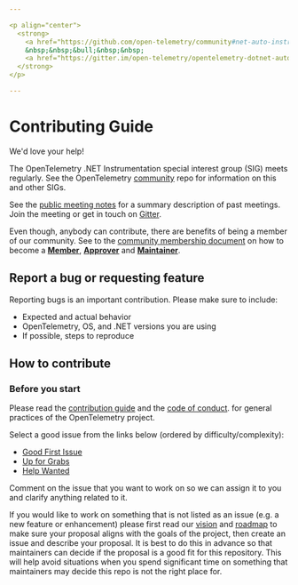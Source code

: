 ```yaml
---

<p align="center">
  <strong>
    <a href="https://github.com/open-telemetry/community#net-auto-instrumentation">Getting Involved<a/>
    &nbsp;&nbsp;&bull;&nbsp;&nbsp;
    <a href="https://gitter.im/open-telemetry/opentelemetry-dotnet-auto-instr">Getting In Touch<a/>
  </strong>
</p>

---
```


# Contributing Guide

We'd love your help!

The OpenTelemetry .NET Instrumentation special interest group (SIG) meets regularly.
See the OpenTelemetry [community](https://github.com/open-telemetry/community#net-auto-instrumentation)
repo for information on this and other SIGs.

See the [public meeting notes](https://docs.google.com/document/d/1XedN2D8_PH4YLej-maT8sp4RKogfuhFpccRi3QpUcoI/edit)
for a summary description of past meetings.
Join the meeting or get in touch on
[Gitter](https://gitter.im/open-telemetry/opentelemetry-dotnet-auto-instr).

Even though, anybody can contribute, there are benefits of being a member of
our community. See to the [community membership
document](https://github.com/open-telemetry/community/blob/main/community-membership.md)
on how to become a
[**Member**](https://github.com/open-telemetry/community/blob/main/community-membership.md#member),
[**Approver**](https://github.com/open-telemetry/community/blob/main/community-membership.md#approver)
and
[**Maintainer**](https://github.com/open-telemetry/community/blob/main/community-membership.md#maintainer).

## Report a bug or requesting feature

Reporting bugs is an important contribution. Please make sure to include:

* Expected and actual behavior
* OpenTelemetry, OS, and .NET versions you are using
* If possible, steps to reproduce

## How to contribute

### Before you start

Please read the
[contribution guide](https://github.com/open-telemetry/community/blob/main/CONTRIBUTING.md)
and the
[code of conduct](https://github.com/open-telemetry/community/blob/main/code-of-conduct.md).
for general practices of the OpenTelemetry project.

Select a good issue from the links below (ordered by difficulty/complexity):

* [Good First Issue](https://github.com/open-telemetry/opentelemetry-dotnet-instrumentation/issues?utf8=%E2%9C%93&q=is%3Aissue+is%3Aopen+label%3A%22good+first+issue%22)
* [Up for Grabs](https://github.com/open-telemetry/opentelemetry-dotnet-instrumentation/issues?utf8=%E2%9C%93&q=is%3Aissue+is%3Aopen+label%3Aup-for-grabs+)
* [Help Wanted](https://github.com/open-telemetry/opentelemetry-dotnet-instrumentation/issues?q=is%3Aissue+is%3Aopen+label%3A%22help+wanted%22)

Comment on the issue that you want to work on so we can assign it to you and
clarify anything related to it.

If you would like to work on something that is not listed as an issue
(e.g. a new feature or enhancement) please first read our [vision](https://docs.google.com/document/d/1F25EzxYa7iSs2r9u0kjetCNPGS7Ui-bneHJEEwzEFR4/edit#heading=h.lp5s13snr6b)
and
[roadmap](https://docs.google.com/document/d/1F25EzxYa7iSs2r9u0kjetCNPGS7Ui-bneHJEEwzEFR4/edit#heading=h.kukvo6w51274)
to make sure your proposal aligns with the goals of the
project, then create an issue and describe your proposal. It is best to do this
in advance so that maintainers can decide if the proposal is a good fit for
this repository. This will help avoid situations when you spend significant time
on something that maintainers may decide this repo is not the right place for.
